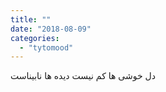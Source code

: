 ```yaml
---
title: ""
date: "2018-08-09"
categories: 
  - "tytomood"
---
```


دل خوشی ها کم نیست دیده ها نابیناست

